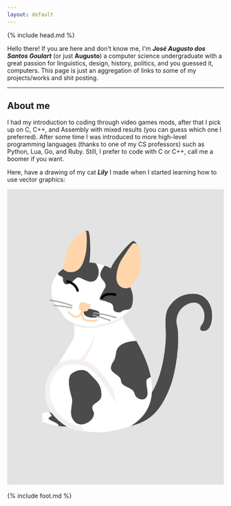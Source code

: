 ```yaml
---
layout: default
---
```


{% include head.md %}

Hello there! If you are here and don't know me, I'm **_José Augusto dos Santos Goulart_** (or just **Augusto**) a computer science undergraduate with a great passion for linguistics, design, history, politics, and you guessed it, computers. This page is just an aggregation of links to some of my projects/works and shit posting.

<hr>

## About me

I had my introduction to coding through video games mods, after that I pick up on C, C++, and Assembly with mixed results (you can guess which one I preferred). After some time I was introduced to more high-level programming languages (thanks to one of my CS professors) such as Python, Lua, Go, and Ruby. Still, I prefer to code with C or C++, call me a boomer if you want.

Here, have a drawing of my cat **_Lily_** I made when I started learning how to use vector graphics:

<img class="cat" src="assets/img/lily.png" alt="My cat">

{% include foot.md %}
